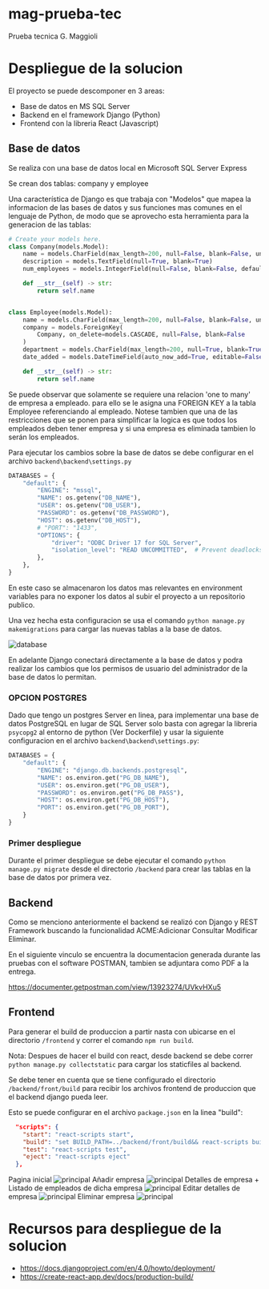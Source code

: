 # mag-prueba-tec

Prueba tecnica G. Maggioli

# Despliegue de la solucion

El proyecto se puede descomponer en 3 areas:

- Base de datos en MS SQL Server
- Backend en el framework Django (Python)
- Frontend con la libreria React (Javascript)

## Base de datos

Se realiza con una base de datos local en Microsoft SQL Server Express

Se crean dos tablas: company y employee

Una característica de Django es que trabaja con "Modelos" que mapea la informacion de las bases de datos y sus funciones mas comunes en el lenguaje de Python, de modo que se aprovecho esta herramienta para la generacion de las tablas:

```python
# Create your models here.
class Company(models.Model):
    name = models.CharField(max_length=200, null=False, blank=False, unique=True)
    description = models.TextField(null=True, blank=True)
    num_employees = models.IntegerField(null=False, blank=False, default=0)

    def __str__(self) -> str:
        return self.name


class Employee(models.Model):
    name = models.CharField(max_length=200, null=False, blank=False, unique=True)
    company = models.ForeignKey(
        Company, on_delete=models.CASCADE, null=False, blank=False
    )
    department = models.CharField(max_length=200, null=True, blank=True)
    date_added = models.DateTimeField(auto_now_add=True, editable=False)

    def __str__(self) -> str:
        return self.name

```

Se puede observar que solamente se requiere una relacion 'one to many' de empresa a empleado. para ello se le asigna una FOREIGN KEY a la tabla Employee referenciando al empleado.
Notese tambien que una de las restricciones que se ponen para simplificar la logica es que todos los empleados deben tener empresa y si una empresa es eliminada tambien lo serán los empleados.

Para ejecutar los cambios sobre la base de datos se debe configurar en el archivo `backend\backend\settings.py`

```python
DATABASES = {
    "default": {
        "ENGINE": "mssql",
        "NAME": os.getenv("DB_NAME"),
        "USER": os.getenv("DB_USER"),
        "PASSWORD": os.getenv("DB_PASSWORD"),
        "HOST": os.getenv("DB_HOST"),
        # "PORT": "1433",
        "OPTIONS": {
            "driver": "ODBC Driver 17 for SQL Server",
            "isolation_level": "READ UNCOMMITTED",  # Prevent deadlocks
        },
    },
}
```

En este caso se almacenaron los datos mas relevantes en environment variables para no exponer los datos al subir el proyecto a un repositorio publico.

Una vez hecha esta configuracion se usa el comando `python manage.py makemigrations` para cargar las nuevas tablas a la base de datos.

![database](https://ivanotes.s3.amazonaws.com/mag/db.png)

En adelante Django conectará directamente a la base de datos y podra realizar los cambios que los permisos de usuario del administrador de la base de datos lo permitan.

### OPCION POSTGRES

Dado que tengo un postgres Server en linea, para implementar una base de datos PostgreSQL en lugar de SQL Server solo basta con agregar la libreria `psycopg2` al entorno de python (Ver Dockerfile) y usar la siguiente configuracion en el archivo `backend\backend\settings.py`:

```python
DATABASES = {
    "default": {
        "ENGINE": "django.db.backends.postgresql",
        "NAME": os.environ.get("PG_DB_NAME"),
        "USER": os.environ.get("PG_DB_USER"),
        "PASSWORD": os.environ.get("PG_DB_PASS"),
        "HOST": os.environ.get("PG_DB_HOST"),
        "PORT": os.environ.get("PG_DB_PORT"),
    }
}
```

### Primer despliegue

Durante el primer despliegue se debe ejecutar el comando `python manage.py migrate` desde el directorio `/backend` para crear las tablas en la base de datos por primera vez.

## Backend

Como se menciono anteriormente el backend se realizó con Django y REST Framework
buscando la funcionalidad ACME:Adicionar Consultar Modificar Eliminar.

En el siguiente vinculo se encuentra la documentacion generada durante las pruebas con el software POSTMAN, tambien se adjuntara como PDF a la entrega.

https://documenter.getpostman.com/view/13923274/UVkvHXu5

## Frontend

Para generar el build de produccion a partir nasta con ubicarse en el directorio `/frontend` y correr el comando `npm run build`.

Nota: Despues de hacer el build con react, desde backend se debe correr `python manage.py collectstatic` para cargar los staticfiles al backend.

Se debe tener en cuenta que se tiene configurado el directorio `/backend/front/build` para recibir los archivos frontend de produccion que el backend django pueda leer.

Esto se puede configurar en el archivo `package.json` en la linea "build":

```json
  "scripts": {
    "start": "react-scripts start",
    "build": "set BUILD_PATH=../backend/front/build&& react-scripts build",
    "test": "react-scripts test",
    "eject": "react-scripts eject"
  },
```

Pagina inicial
![principal](https://ivanotes.s3.amazonaws.com/mag/01.png)
Añadir empresa
![principal](https://ivanotes.s3.amazonaws.com/mag/02.png)
Detalles de empresa + Listado de empleados de dicha empresa
![principal](https://ivanotes.s3.amazonaws.com/mag/03.png)
Editar detalles de empresa
![principal](https://ivanotes.s3.amazonaws.com/mag/04.png)
Eliminar empresa
![principal](https://ivanotes.s3.amazonaws.com/mag/05.png)

# Recursos para despliegue de la solucion

- https://docs.djangoproject.com/en/4.0/howto/deployment/
- https://create-react-app.dev/docs/production-build/
